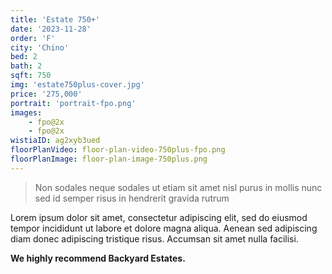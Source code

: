 ```yaml
---
title: 'Estate 750+'
date: '2023-11-28'
order: 'F'
city: 'Chino'
bed: 2
bath: 2
sqft: 750
img: 'estate750plus-cover.jpg'
price: '275,000'
portrait: 'portrait-fpo.png'
images:
    - fpo@2x
    - fpo@2x
wistiaID: ag2xyb3ued
floorPlanVideo: floor-plan-video-750plus-fpo.png
floorPlanImage: floor-plan-image-750plus.png
---
```


> Non sodales neque sodales ut etiam sit amet nisl purus in mollis nunc sed id semper risus in hendrerit gravida rutrum

Lorem ipsum dolor sit amet, consectetur adipiscing elit, sed do eiusmod tempor incididunt ut labore et dolore magna aliqua. Aenean sed adipiscing diam donec adipiscing tristique risus. Accumsan sit amet nulla facilisi.

**We highly recommend Backyard Estates.**
